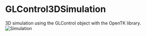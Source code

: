 # GLControl3DSimulation
3D simulation using the GLControl object with the OpenTK library.
![Simulation](https://user-images.githubusercontent.com/79880394/111609009-e7716f00-87ea-11eb-954a-8b384b29d53d.png)
